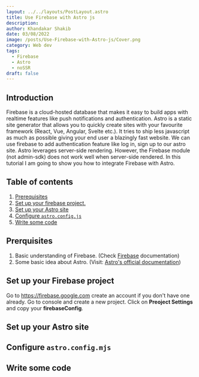 ```yaml
---
layout: ../../layouts/PostLayout.astro
title: Use Firebase with Astro js
description:
author: Khandakar Shakib
date: 03/08/2022
image: /posts/Use-Firebase-with-Astro-js/Cover.png
category: Web dev
tags:
  - Firebase
  - Astro
  - noSSR
draft: false
---
```


## Introduction

Firebase is a cloud-hosted database that makes it easy to build apps with realtime features like push notifications and authentication.
Astro is a static site generator that allows you to quickly create sites with your favourite framework (React, Vue, Angular, Svelte etc.).
It tries to ship less javascript as much as possible giving your end user a blazingly fast website. We can use firebase to add authentication feature like log in, sign up
to our astro site. Astro leverages server-side rendering. However, the Firebase module (not admin-sdk) does not work well when server-side rendered. In this tutorial I am going to show you how to integrate Firebase with Astro.

## Table of contents
1. [Prerequisites](#prerquisites)
2. [Set up your firebase project.](#set-up-your-firebase-project)
3. [Set up your Astro site](#set-up-your-astro-site)
4. [Configure `astro.config.js`](#configure-astroconfigmjs)
5. [Write some code](#write-some-code)



## Prerquisites
1. Basic understanding of Firebase. (Check [Firebase](https://firebase.google.com/docs/) documentation)
2. Some basic idea about Astro. (Visit: [Astro's official documentation](https://docs.astro.build/))


## Set up your Firebase project
Go to https://firebase.google.com create an account if you don't have one already. Go to console and create a new project.
Click on **Preoject Settings** and copy your **firebaseConfig**.


## Set up your Astro site


## Configure `astro.config.mjs`


## Write some code

